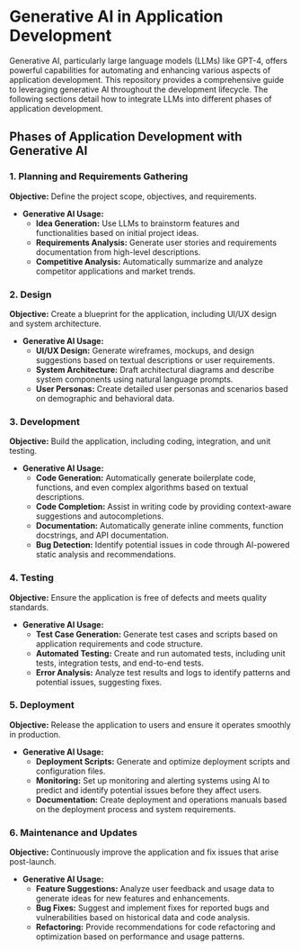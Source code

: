 # Generative AI in Application Development

Generative AI, particularly large language models (LLMs) like GPT-4, offers powerful capabilities for automating and enhancing various aspects of application development. This repository provides a comprehensive guide to leveraging generative AI throughout the development lifecycle. The following sections detail how to integrate LLMs into different phases of application development.

## Phases of Application Development with Generative AI

### 1. **Planning and Requirements Gathering**

**Objective:** Define the project scope, objectives, and requirements.

- **Generative AI Usage:**
  - **Idea Generation:** Use LLMs to brainstorm features and functionalities based on initial project ideas.
  - **Requirements Analysis:** Generate user stories and requirements documentation from high-level descriptions.
  - **Competitive Analysis:** Automatically summarize and analyze competitor applications and market trends.

### 2. **Design**

**Objective:** Create a blueprint for the application, including UI/UX design and system architecture.

- **Generative AI Usage:**
  - **UI/UX Design:** Generate wireframes, mockups, and design suggestions based on textual descriptions or user requirements.
  - **System Architecture:** Draft architectural diagrams and describe system components using natural language prompts.
  - **User Personas:** Create detailed user personas and scenarios based on demographic and behavioral data.

### 3. **Development**

**Objective:** Build the application, including coding, integration, and unit testing.

- **Generative AI Usage:**
  - **Code Generation:** Automatically generate boilerplate code, functions, and even complex algorithms based on textual descriptions.
  - **Code Completion:** Assist in writing code by providing context-aware suggestions and autocompletions.
  - **Documentation:** Automatically generate inline comments, function docstrings, and API documentation.
  - **Bug Detection:** Identify potential issues in code through AI-powered static analysis and recommendations.

### 4. **Testing**

**Objective:** Ensure the application is free of defects and meets quality standards.

- **Generative AI Usage:**
  - **Test Case Generation:** Generate test cases and scripts based on application requirements and code structure.
  - **Automated Testing:** Create and run automated tests, including unit tests, integration tests, and end-to-end tests.
  - **Error Analysis:** Analyze test results and logs to identify patterns and potential issues, suggesting fixes.

### 5. **Deployment**

**Objective:** Release the application to users and ensure it operates smoothly in production.

- **Generative AI Usage:**
  - **Deployment Scripts:** Generate and optimize deployment scripts and configuration files.
  - **Monitoring:** Set up monitoring and alerting systems using AI to predict and identify potential issues before they affect users.
  - **Documentation:** Create deployment and operations manuals based on the deployment process and system requirements.

### 6. **Maintenance and Updates**

**Objective:** Continuously improve the application and fix issues that arise post-launch.

- **Generative AI Usage:**
  - **Feature Suggestions:** Analyze user feedback and usage data to generate ideas for new features and enhancements.
  - **Bug Fixes:** Suggest and implement fixes for reported bugs and vulnerabilities based on historical data and code analysis.
  - **Refactoring:** Provide recommendations for code refactoring and optimization based on performance and usage patterns.

